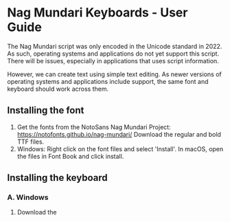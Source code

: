 # Nag Mundari Keyboards - User Guide

The Nag Mundari script was only encoded in the Unicode standard in 2022. As such, operating systems and applications do not yet support this script. There will be issues, especially in applications that uses script information.

However, we can create text using simple text editing. As newer versions of operating systems and applications include support, the same font and keyboard should work across them.

## Installing the font

1. Get the fonts from the NotoSans Nag Mundari Project: https://notofonts.github.io/nag-mundari/ Download the regular and bold TTF files.
2. Windows: Right click on the font files and select 'Install'. In macOS, open the files in Font Book and click install.

## Installing the keyboard

### A. Windows

1. Download the 
